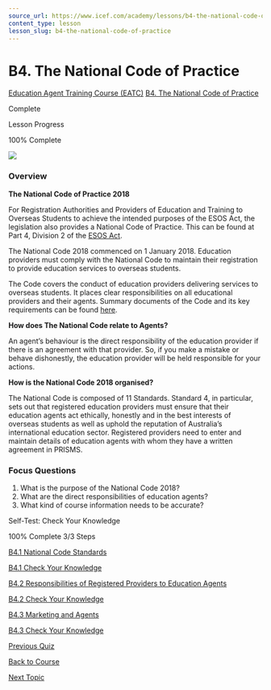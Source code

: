 ```yaml
---
source_url: https://www.icef.com/academy/lessons/b4-the-national-code-of-practice/
content_type: lesson
lesson_slug: b4-the-national-code-of-practice
---
```


# B4. The National Code of Practice

[Education Agent Training Course (EATC)](https://www.icef.com/academy/courses/education-agent-training-course-eatc/) [B4. The National Code of Practice](https://www.icef.com/academy/lessons/b4-the-national-code-of-practice/)

Complete

Lesson Progress 

100% Complete 

![](https://www.icef.com/academy/wp-content/uploads/2022/09/pexels-negative-space-34592-1024x683.jpg)

### Overview

**The National Code of Practice 2018**

For Registration Authorities and Providers of Education and Training to Overseas Students to achieve the intended purposes of the ESOS Act, the legislation also provides a National Code of Practice. This can be found at Part 4, Division 2 of the [ESOS Act](https://www.legislation.gov.au/Details/C2017C00292).

The National Code 2018 commenced on 1 January 2018. Education providers must comply with the National Code to maintain their registration to provide education services to overseas students.

The Code covers the conduct of education providers delivering services to overseas students. It places clear responsibilities on all educational providers and their agents. Summary documents of the Code and its key requirements can be found [here](https://internationaleducation.gov.au/Regulatory-Information/Pages/National-Code-2018-Factsheets-.aspx).

**How does The National Code relate to Agents?**

An agent’s behaviour is the direct responsibility of the education provider if there is an agreement with that provider. So, if you make a mistake or behave dishonestly, the education provider will be held responsible for your actions.

**How is the National Code 2018 organised?**

The National Code is composed of 11 Standards. Standard 4, in particular, sets out that registered education providers must ensure that their education agents act ethically, honestly and in the best interests of overseas students as well as uphold the reputation of Australia’s international education sector. Registered providers need to enter and maintain details of education agents with whom they have a written agreement in PRISMS.

### Focus Questions

  1. What is the purpose of the National Code 2018?
  2. What are the direct responsibilities of education agents?
  3. What kind of course information needs to be accurate?



Self-Test: Check Your Knowledge

100% Complete  3/3 Steps 

[ B4.1 National Code Standards ](https://www.icef.com/academy/topic/b4-1-national-code-standards/)

[ B4.1 Check Your Knowledge ](https://www.icef.com/academy/quizzes/b4-1-check-your-knowledge-2/)

[ B4.2 Responsibilities of Registered Providers to Education Agents ](https://www.icef.com/academy/topic/b4-2-responsibilities-of-registered-providers-to-education-agents/)

[ B4.2 Check Your Knowledge ](https://www.icef.com/academy/quizzes/b4-2-check-your-knowledge/)

[ B4.3 Marketing and Agents ](https://www.icef.com/academy/topic/b4-3-marketing-and-agents/)

[ B4.3 Check Your Knowledge ](https://www.icef.com/academy/quizzes/b4-3-check-your-knowledge/)

[ Previous Quiz ](https://www.icef.com/academy/quizzes/b3-3-check-your-knowledge-2/)

[Back to Course](https://www.icef.com/academy/courses/education-agent-training-course-eatc/)

[ Next Topic ](https://www.icef.com/academy/topic/b4-1-national-code-standards/)
